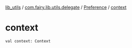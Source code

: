 [lib_utils](../../index.md) / [com.fairy.lib.utils.delegate](../index.md) / [Preference](index.md) / [context](./context.md)

# context

`val context: Context`